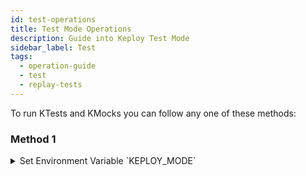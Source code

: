 ```yaml
---
id: test-operations
title: Test Mode Operations
description: Guide into Keploy Test Mode
sidebar_label: Test
tags:
  - operation-guide
  - test
  - replay-tests
---
```


To run KTests and KMocks you can follow any one of these methods: 

### Method 1 


<details><summary>
Set Environment Variable `KEPLOY_MODE`

</summary>

```
export KEPLOY_MODE="test" 
```

Run application and find test report summary on the Keploy Server Logs and detailed test report 
in directory where Keploy Server is running. 
</details>